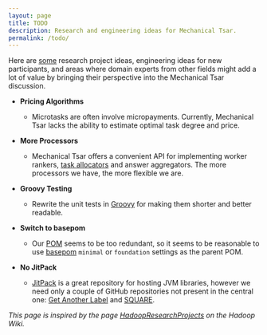 ```yaml
---
layout: page
title: TODO
description: Research and engineering ideas for Mechanical Tsar.
permalink: /todo/
---
```


Here are [some](https://github.com/mtsar/mtsar.github.io/blob/master/todo.md) research project ideas, engineering ideas for new participants, and areas where domain experts from other fields might add a lot of value by bringing their perspective into the Mechanical Tsar discussion.

* **Pricing Algorithms**
  * Microtasks are often involve micropayments. Currently, Mechanical Tsar lacks the ability to estimate optimal task degree and price.

* **More Processors**
  * Mechanical Tsar offers a convenient API for implementing worker rankers, [task allocators](https://github.com/mtsar/mtsar/wiki/Writing-a-Task-Allocator) and answer aggregators. The more processors we have, the more flexible we are.

* **Groovy Testing**
  * Rewrite the unit tests in [Groovy](http://www.groovy-lang.org/) for making them shorter and better readable.

* **Switch to basepom**
  * Our [POM](https://github.com/mtsar/mtsar/blob/develop/pom.xml) seems to be too redundant, so it seems to be reasonable to use [basepom](https://github.com/basepom/basepom) `minimal` or `foundation` settings as the parent POM.

* **No JitPack**
  * [JitPack](https://jitpack.io/) is a great repository for hosting JVM libraries, however we need only a couple of GitHub repositories not present in the central one: [Get Another Label](https://github.com/ipeirotis/Get-Another-Label) and [SQUARE](https://github.com/utir/square).

<!--
* **Topic**
  * Description.
-->

*This page is inspired by the page [HadoopResearchProjects](https://wiki.apache.org/hadoop/HadoopResearchProjects) on the Hadoop Wiki.*
